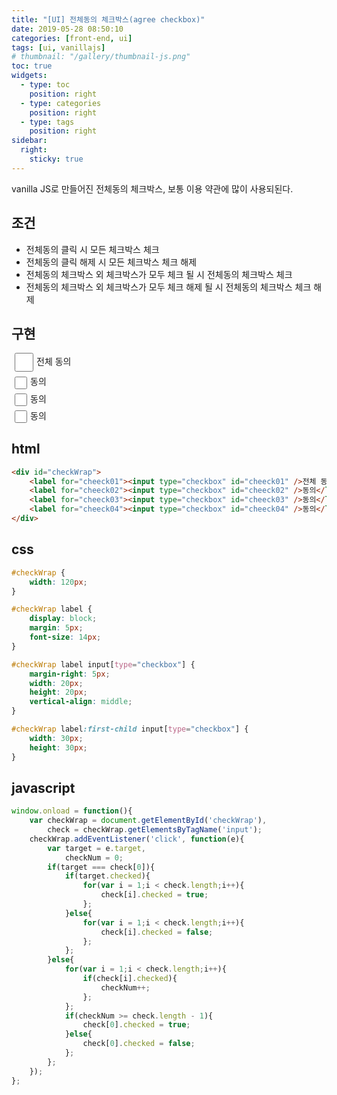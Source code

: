 ```yaml
---
title: "[UI] 전체동의 체크박스(agree checkbox)"
date: 2019-05-28 08:50:10
categories: [front-end, ui]
tags: [ui, vanillajs]
# thumbnail: "/gallery/thumbnail-js.png"
toc: true
widgets:
  - type: toc
    position: right
  - type: categories
    position: right
  - type: tags
    position: right
sidebar:
  right:
    sticky: true
---
```


vanilla JS로 만들어진 전체동의 체크박스, 보통 이용 약관에 많이 사용되된다.

## 조건

* 전체동의 클릭 시 모든 체크박스 체크
* 전체동의 클릭 해제 시 모든 체크박스 체크 해제
* 전체동의 체크박스 외 체크박스가 모두 체크 될 시 전체동의 체크박스 체크
* 전체동의 체크박스 외 체크박스가 모두 체크 해제 될 시 전체동의 체크박스 체크 해제

<!-- more -->

## 구현

<script>
window.onload = function(){
    var checkWrap = document.getElementById('checkWrap'),
        check = checkWrap.getElementsByTagName('input');
    checkWrap.addEventListener('click', function(e){
        var target = e.target,
            checkNum = 0;
        if(target === check[0]){
            if(target.checked){
                for(var i = 1;i < check.length;i++){
                    check[i].checked = true;
                };
            }else{
                for(var i = 1;i < check.length;i++){
                    check[i].checked = false;
                };
            };
        }else{
            for(var i = 1;i < check.length;i++){
                if(check[i].checked){
                    checkNum++;
                };
            };
            if(checkNum >= check.length - 1){
                check[0].checked = true;
            }else{
                check[0].checked = false;
            };
        };
    });
};
</script>
<style>
.uiWrap * {
    margin: 0;
    padding: 0;
}

.uiWrap ul li:before, 
.uiWrap ol li:before {
    display:none;
}

#checkWrap {
    width: 120px;
}

#checkWrap label {
    display: block;
    margin: 5px;
    font-size: 14px;
}

#checkWrap label input[type="checkbox"] {
    margin-right: 5px;
    width: 20px;
    height: 20px;
    vertical-align: middle;
}

#checkWrap label:first-child input[type="checkbox"] {
    width: 30px;
    height: 30px;
}
</style>
<div class="uiWrap">
    <div id="checkWrap">
        <label for="cheeck01"><input type="checkbox" id="cheeck01" />전체 동의</label>
        <label for="cheeck02"><input type="checkbox" id="cheeck02" />동의</label>
        <label for="cheeck03"><input type="checkbox" id="cheeck03" />동의</label>
        <label for="cheeck04"><input type="checkbox" id="cheeck04" />동의</label>
    </div>
</div>

## html

```html
<div id="checkWrap">
    <label for="cheeck01"><input type="checkbox" id="cheeck01" />전체 동의</label>
    <label for="cheeck02"><input type="checkbox" id="cheeck02" />동의</label>
    <label for="cheeck03"><input type="checkbox" id="cheeck03" />동의</label>
    <label for="cheeck04"><input type="checkbox" id="cheeck04" />동의</label>
</div>
```

## css

```css
#checkWrap {
    width: 120px;
}

#checkWrap label {
    display: block;
    margin: 5px;
    font-size: 14px;
}

#checkWrap label input[type="checkbox"] {
    margin-right: 5px;
    width: 20px;
    height: 20px;
    vertical-align: middle;
}

#checkWrap label:first-child input[type="checkbox"] {
    width: 30px;
    height: 30px;
}
```

## javascript

```javascript
window.onload = function(){
    var checkWrap = document.getElementById('checkWrap'),
        check = checkWrap.getElementsByTagName('input');
    checkWrap.addEventListener('click', function(e){
        var target = e.target,
            checkNum = 0;
        if(target === check[0]){
            if(target.checked){
                for(var i = 1;i < check.length;i++){
                    check[i].checked = true;
                };
            }else{
                for(var i = 1;i < check.length;i++){
                    check[i].checked = false;
                };
            };
        }else{
            for(var i = 1;i < check.length;i++){
                if(check[i].checked){
                    checkNum++;
                };
            };
            if(checkNum >= check.length - 1){
                check[0].checked = true;
            }else{
                check[0].checked = false;
            };
        };
    });
};
```
